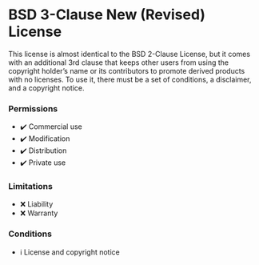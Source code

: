 # BSD 3-Clause New (Revised) License

This license is almost identical to the BSD 2-Clause License, but it comes with an additional 3rd clause that keeps other users from using the copyright holder’s name or its contributors to promote derived products with no licenses. To use it, there must be a set of conditions, a disclaimer, and a copyright notice.

### Permissions

-   ✔️ Commercial use
-   ✔️ Modification
-   ✔️ Distribution
-   ✔️ Private use

### Limitations

-   ❌ Liability
-   ❌ Warranty

### Conditions

-   ℹ️ License and copyright notice
